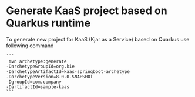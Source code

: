 # Generate KaaS project based on Quarkus runtime

To generate new project for KaaS (Kjar as a Service) based on Quarkus use following command

    ```
     mvn archetype:generate 
    -DarchetypeGroupId=org.kie
    -DarchetypeArtifactId=kaas-springboot-archetype 
    -DarchetypeVersion=8.0.0-SNAPSHOT 
    -DgroupId=com.company 
    -DartifactId=sample-kaas     
    ```

